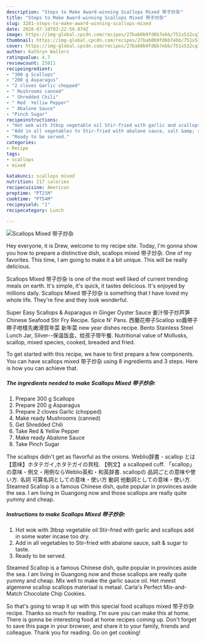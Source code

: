```yaml
---
description: "Steps to Make Award-winning Scallops Mixed 带子炒杂"
title: "Steps to Make Award-winning Scallops Mixed 带子炒杂"
slug: 3281-steps-to-make-award-winning-scallops-mixed
date: 2020-07-18T03:22:59.074Z
image: https://img-global.cpcdn.com/recipes/27bab0b9fd6b7ebb/751x532cq70/scallops-mixed-带子炒杂-recipe-main-photo.jpg
thumbnail: https://img-global.cpcdn.com/recipes/27bab0b9fd6b7ebb/751x532cq70/scallops-mixed-带子炒杂-recipe-main-photo.jpg
cover: https://img-global.cpcdn.com/recipes/27bab0b9fd6b7ebb/751x532cq70/scallops-mixed-带子炒杂-recipe-main-photo.jpg
author: Kathryn Walters
ratingvalue: 4.7
reviewcount: 25811
recipeingredient:
- "300 g Scallops"
- "200 g Asparagus"
- "2 cloves Garlic chopped"
- " Mushrooms canned"
- " Shredded Chili"
- " Red  Yelliw Pepper"
- " Abalone Sauce"
- "Pinch Sugar"
recipeinstructions:
- "Hot wok with 3tbsp vegetable oil Stir-fried with garlic and scallops add in some water incase too dry."
- "Add in all vegetables to Stir-fried with abalone sauce, salt &amp; sugar to taste."
- "Ready to be served."
categories:
- Recipe
tags:
- scallops
- mixed

katakunci: scallops mixed 
nutrition: 217 calories
recipecuisine: American
preptime: "PT21M"
cooktime: "PT54M"
recipeyield: "1"
recipecategory: Lunch

---
```



![Scallops Mixed 带子炒杂](https://img-global.cpcdn.com/recipes/27bab0b9fd6b7ebb/751x532cq70/scallops-mixed-带子炒杂-recipe-main-photo.jpg)

Hey everyone, it is Drew, welcome to my recipe site. Today, I'm gonna show you how to prepare a distinctive dish, scallops mixed 带子炒杂. One of my favorites. This time, I am going to make it a bit unique. This will be really delicious.

Scallops Mixed 带子炒杂 is one of the most well liked of current trending meals on earth. It's simple, it's quick, it tastes delicious. It's enjoyed by millions daily. Scallops Mixed 带子炒杂 is something that I have loved my whole life. They're fine and they look wonderful.

Super Easy Scallops &amp; Asparagus in Ginger Oyster Sauce 姜汁带子炒芦笋 Chinese Seafood Stir Fry Recipe. Spice N&#39; Pans. 西蘭花帶子Scallop xo醬帶子 帶子咁樣先嫩滑賀年菜 新年菜 new year dishes recipe. Bento Stainless Steel Lunch Jar, Silver--保温饭盒，给孩子带午餐. Nutritional value of Mollusks, scallop, mixed species, cooked, breaded and fried.


To get started with this recipe, we have to first prepare a few components. You can have scallops mixed 带子炒杂 using 8 ingredients and 3 steps. Here is how you can achieve that.

<!--inarticleads1-->

##### The ingredients needed to make Scallops Mixed 带子炒杂:

1. Prepare 300 g Scallops
1. Prepare 200 g Asparagus
1. Prepare 2 cloves Garlic (chopped)
1. Make ready  Mushrooms (canned)
1. Get  Shredded Chili
1. Take  Red &amp; Yelliw Pepper
1. Make ready  Abalone Sauce
1. Take Pinch Sugar


The scallops didn&#39;t get as flavorful as the onions. Weblio辞書 - scallop とは【意味】ホタテガイ,ホタテガイの貝柱. 【例文】a scalloped cuff. 「scallop」の意味・例文・用例ならWeblio英和・和英辞書. scallopの 品詞ごとの意味や使い方. 名詞 可算名詞としての意味・使い方 動詞 他動詞としての意味・使い方. Steamed Scallop is a famous Chinese dish, quite popular in provinces aside the sea. I am living in Guangong now and those scallops are really quite yummy and cheap. 

<!--inarticleads2-->

##### Instructions to make Scallops Mixed 带子炒杂:

1. Hot wok with 3tbsp vegetable oil Stir-fried with garlic and scallops add in some water incase too dry.
1. Add in all vegetables to Stir-fried with abalone sauce, salt &amp; sugar to taste.
1. Ready to be served.


Steamed Scallop is a famous Chinese dish, quite popular in provinces aside the sea. I am living in Guangong now and those scallops are really quite yummy and cheap. Mix well to make the garlic sauce oil. Het meest algemene scallop scallops materiaal is metaal. Carla&#39;s Perfect Mix-and-Match Chocolate Chip Cookies. 

So that's going to wrap it up with this special food scallops mixed 带子炒杂 recipe. Thanks so much for reading. I'm sure you can make this at home. There is gonna be interesting food at home recipes coming up. Don't forget to save this page in your browser, and share it to your family, friends and colleague. Thank you for reading. Go on get cooking!
